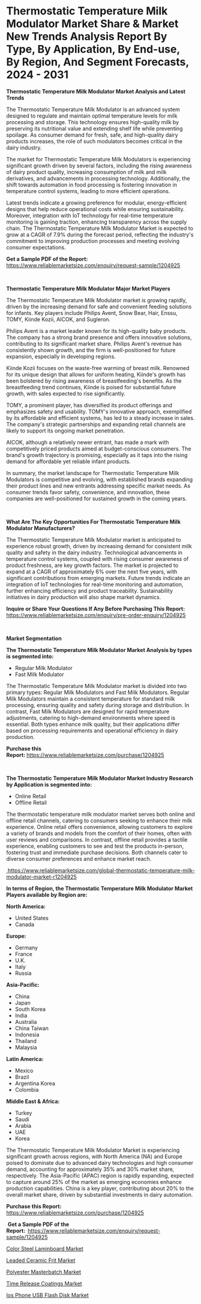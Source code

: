 <p><h1>Thermostatic Temperature Milk Modulator Market Share & Market New Trends Analysis Report By Type, By Application, By End-use, By Region, And Segment Forecasts, 2024 - 2031</h1></p><p><strong>Thermostatic Temperature Milk Modulator Market Analysis and Latest Trends</strong></p>
<p><p>The Thermostatic Temperature Milk Modulator is an advanced system designed to regulate and maintain optimal temperature levels for milk processing and storage. This technology ensures high-quality milk by preserving its nutritional value and extending shelf life while preventing spoilage. As consumer demand for fresh, safe, and high-quality dairy products increases, the role of such modulators becomes critical in the dairy industry.</p><p>The market for Thermostatic Temperature Milk Modulators is experiencing significant growth driven by several factors, including the rising awareness of dairy product quality, increasing consumption of milk and milk derivatives, and advancements in processing technology. Additionally, the shift towards automation in food processing is fostering innovation in temperature control systems, leading to more efficient operations.</p><p>Latest trends indicate a growing preference for modular, energy-efficient designs that help reduce operational costs while ensuring sustainability. Moreover, integration with IoT technology for real-time temperature monitoring is gaining traction, enhancing transparency across the supply chain. The Thermostatic Temperature Milk Modulator Market is expected to grow at a CAGR of 7.9% during the forecast period, reflecting the industry's commitment to improving production processes and meeting evolving consumer expectations.</p></p>
<p><strong>Get a Sample PDF of the Report:&nbsp;</strong> <a href="https://www.reliablemarketsize.com/enquiry/request-sample/1204925?utm_campaign=1592&utm_medium=2&utm_source=Github&utm_content=ia&utm_term=16102024&utm_id=thermostatic-temperature-milk-modulator">https://www.reliablemarketsize.com/enquiry/request-sample/1204925</a></p>
<p>&nbsp;</p>
<p><strong>Thermostatic Temperature Milk Modulator Major Market Players</strong></p>
<p><p>The Thermostatic Temperature Milk Modulator market is growing rapidly, driven by the increasing demand for safe and convenient feeding solutions for infants. Key players include Philips Avent, Snow Bear, Hair, Enssu, TOMY, Kiinde Kozii, AICOK, and Sugleron.</p><p>Philips Avent is a market leader known for its high-quality baby products. The company has a strong brand presence and offers innovative solutions, contributing to its significant market share. Philips Avent's revenue has consistently shown growth, and the firm is well-positioned for future expansion, especially in developing regions.</p><p>Kiinde Kozii focuses on the waste-free warming of breast milk. Renowned for its unique design that allows for uniform heating, Kiinde's growth has been bolstered by rising awareness of breastfeeding's benefits. As the breastfeeding trend continues, Kiinde is poised for substantial future growth, with sales expected to rise significantly.</p><p>TOMY, a prominent player, has diversified its product offerings and emphasizes safety and usability. TOMY's innovative approach, exemplified by its affordable and efficient systems, has led to a steady increase in sales. The company's strategic partnerships and expanding retail channels are likely to support its ongoing market penetration.</p><p>AICOK, although a relatively newer entrant, has made a mark with competitively priced products aimed at budget-conscious consumers. The brand's growth trajectory is promising, especially as it taps into the rising demand for affordable yet reliable infant products.</p><p>In summary, the market landscape for Thermostatic Temperature Milk Modulators is competitive and evolving, with established brands expanding their product lines and new entrants addressing specific market needs. As consumer trends favor safety, convenience, and innovation, these companies are well-positioned for sustained growth in the coming years.</p></p>
<p>&nbsp;</p>
<p><strong>What Are The Key Opportunities For Thermostatic Temperature Milk Modulator Manufacturers?</strong></p>
<p><p>The Thermostatic Temperature Milk Modulator market is anticipated to experience robust growth, driven by increasing demand for consistent milk quality and safety in the dairy industry. Technological advancements in temperature control systems, coupled with rising consumer awareness of product freshness, are key growth factors. The market is projected to expand at a CAGR of approximately 6% over the next five years, with significant contributions from emerging markets. Future trends indicate an integration of IoT technologies for real-time monitoring and automation, further enhancing efficiency and product traceability. Sustainability initiatives in dairy production will also shape market dynamics.</p></p>
<p><strong>Inquire or Share Your Questions If Any Before Purchasing This Report:</strong> <a href="https://www.reliablemarketsize.com/enquiry/pre-order-enquiry/1204925?utm_campaign=1592&utm_medium=2&utm_source=Github&utm_content=ia&utm_term=16102024&utm_id=thermostatic-temperature-milk-modulator">https://www.reliablemarketsize.com/enquiry/pre-order-enquiry/1204925</a></p>
<p>&nbsp;</p>
<p><strong>Market Segmentation</strong></p>
<p><strong>The Thermostatic Temperature Milk Modulator Market Analysis by types is segmented into:</strong></p>
<p><ul><li>Regular Milk Modulator</li><li>Fast Milk Modulator</li></ul></p>
<p><p>The Thermostatic Temperature Milk Modulator market is divided into two primary types: Regular Milk Modulators and Fast Milk Modulators. Regular Milk Modulators maintain a consistent temperature for standard milk processing, ensuring quality and safety during storage and distribution. In contrast, Fast Milk Modulators are designed for rapid temperature adjustments, catering to high-demand environments where speed is essential. Both types enhance milk quality, but their applications differ based on processing requirements and operational efficiency in dairy production.</p></p>
<p><strong>Purchase this Report:&nbsp;</strong><a href="https://www.reliablemarketsize.com/purchase/1204925?utm_campaign=1592&utm_medium=2&utm_source=Github&utm_content=ia&utm_term=16102024&utm_id=thermostatic-temperature-milk-modulator">https://www.reliablemarketsize.com/purchase/1204925</a></p>
<p>&nbsp;</p>
<p><strong>The Thermostatic Temperature Milk Modulator Market Industry Research by Application is segmented into:</strong></p>
<p><ul><li>Online Retail</li><li>Offline Retail</li></ul></p>
<p><p>The thermostatic temperature milk modulator market serves both online and offline retail channels, catering to consumers seeking to enhance their milk experience. Online retail offers convenience, allowing customers to explore a variety of brands and models from the comfort of their homes, often with user reviews and comparisons. In contrast, offline retail provides a tactile experience, enabling customers to see and test the products in-person, fostering trust and immediate purchase decisions. Both channels cater to diverse consumer preferences and enhance market reach.</p></p>
<p><a href="https://www.reliablemarketsize.com/global-thermostatic-temperature-milk-modulator-market-r1204925?utm_campaign=1592&utm_medium=2&utm_source=Github&utm_content=ia&utm_term=16102024&utm_id=thermostatic-temperature-milk-modulator">&nbsp;https://www.reliablemarketsize.com/global-thermostatic-temperature-milk-modulator-market-r1204925</a></p>
<p><strong>In terms of Region, the Thermostatic Temperature Milk Modulator Market Players available by Region are:</strong></p>
<p>
    <p> <strong> North America: </strong>
        <ul>
            <li>United States</li>
            <li>Canada</li>
        </ul>
        </p> 
    <p> <strong> Europe: </strong>
        <ul>
            <li>Germany</li>
            <li>France</li>
            <li>U.K.</li>
            <li>Italy</li>
            <li>Russia</li>
        </ul>
        </p> 
    <p> <strong> Asia-Pacific: </strong>
        <ul>
            <li>China</li>
            <li>Japan</li>
            <li>South Korea</li>
            <li>India</li>
            <li>Australia</li>
            <li>China Taiwan</li>
            <li>Indonesia</li>
            <li>Thailand</li>
            <li>Malaysia</li>
        </ul>
        </p> 
    <p> <strong> Latin America: </strong>
        <ul>
            <li>Mexico</li>
            <li>Brazil</li>
            <li>Argentina Korea</li>
            <li>Colombia</li>
        </ul>
        </p> 
    <p> <strong> Middle East & Africa: </strong>
        <ul>
            <li>Turkey</li>
            <li>Saudi</li>
            <li>Arabia</li>
            <li>UAE</li>
            <li>Korea</li>
        </ul>
    </p>
    </p>
<p><p>The Thermostatic Temperature Milk Modulator Market is experiencing significant growth across regions, with North America (NA) and Europe poised to dominate due to advanced dairy technologies and high consumer demand, accounting for approximately 35% and 30% market share, respectively. The Asia-Pacific (APAC) region is rapidly expanding, expected to capture around 25% of the market as emerging economies enhance production capabilities. China is a key player, contributing about 20% to the overall market share, driven by substantial investments in dairy automation.</p></p>
<p><strong>Purchase this Report: </strong><a href="https://www.reliablemarketsize.com/purchase/1204925?utm_campaign=1592&utm_medium=2&utm_source=Github&utm_content=ia&utm_term=16102024&utm_id=thermostatic-temperature-milk-modulator">https://www.reliablemarketsize.com/purchase/1204925</a></p>
<p>&nbsp;<strong>Get a Sample PDF of the Report:&nbsp;&nbsp;</strong><a href="https://www.reliablemarketsize.com/enquiry/request-sample/1204925?utm_campaign=1592&utm_medium=2&utm_source=Github&utm_content=ia&utm_term=16102024&utm_id=thermostatic-temperature-milk-modulator">https://www.reliablemarketsize.com/enquiry/request-sample/1204925</a></p>
<p><strong></strong></p>
<p><p><a href="https://www.linkedin.com/pulse/color-steel-laminboard-market-industry-landscape-growth-trajectories-rd6se?trk=public_post_embed_feed-article-content&utm_campaign=1592&utm_medium=2&utm_source=Github&utm_content=ia&utm_term=16102024&utm_id=thermostatic-temperature-milk-modulator">Color Steel Laminboard Market</a></p><p><a href="https://www.linkedin.com/pulse/leaded-ceramic-frit-market-innovations-trends-comprehensive-jklne?trk=public_post_embed_feed-article-content&utm_campaign=1592&utm_medium=2&utm_source=Github&utm_content=ia&utm_term=16102024&utm_id=thermostatic-temperature-milk-modulator">Leaded Ceramic Frit Market</a></p><p><a href="https://www.linkedin.com/pulse/key-drivers-polyester-masterbatch-market-trends-future-outlook-aaese?trk=public_post_embed_feed-article-content&utm_campaign=1592&utm_medium=2&utm_source=Github&utm_content=ia&utm_term=16102024&utm_id=thermostatic-temperature-milk-modulator">Polyester Masterbatch Market</a></p><p><a href="https://www.linkedin.com/pulse/exploring-time-release-coatings-market-dynamics-revenue-analysis-lsf0f?trk=public_post_embed_feed-article-content&utm_campaign=1592&utm_medium=2&utm_source=Github&utm_content=ia&utm_term=16102024&utm_id=thermostatic-temperature-milk-modulator">Time Release Coatings Market</a></p><p><a href="https://www.linkedin.com/pulse/ios-phone-usb-flash-disk-momentum-charting-136-cagr-path-xjfee?trk=public_post_embed_feed-article-content&utm_campaign=1592&utm_medium=2&utm_source=Github&utm_content=ia&utm_term=16102024&utm_id=thermostatic-temperature-milk-modulator">Ios Phone USB Flash Disk Market</a></p></p>